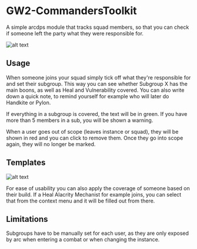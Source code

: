 # GW2-CommandersToolkit
A simple arcdps module that tracks squad members, so that you can check if someone left the party what they were responsible for.

![alt text](https://i.imgur.com/dqEmEae.png)

## Usage
When someone joins your squad simply tick off what they're responsible for and set their subgroup.
This way you can see whether Subgroup X has the main boons, as well as Heal and Vulnerability covered.
You can also write down a quick note, to remind yourself for example who will later do Handkite or Pylon.

If everything in a subgroup is covered, the text will be in green. If you have more than 5 members in a sub, you will be shown a warning.

When a user goes out of scope (leaves instance or squad), they will be shown in red and you can click to remove them. Once they go into scope again, they will no longer be marked.

## Templates
![alt text](https://i.imgur.com/HFnTWg5.png)

For ease of usability you can also apply the coverage of someone based on their build. If a Heal Alacrity Mechanist for example joins, you can select that from the context menu and it will be filled out from there.

## Limitations
Subgroups have to be manually set for each user, as they are only exposed by arc when entering a combat or when changing the instance.
